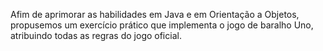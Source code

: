 Afim de aprimorar as habilidades em Java e em Orientação a Objetos, propusemos um exercício prático que implementa o jogo de baralho Uno, atribuindo todas as regras do jogo oficial.
